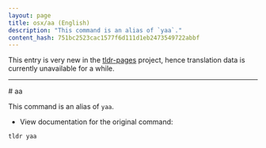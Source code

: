 ```yaml
---
layout: page
title: osx/aa (English)
description: "This command is an alias of `yaa`."
content_hash: 751bc2523cac1577f6d111d1eb2473549722abbf
---
```


This entry is very new in the [tldr-pages](https://github.com/tldr-pages/tldr) project, hence translation data is currently unavailable for a while.

<hr># aa

This command is an alias of `yaa`.

- View documentation for the original command:

`tldr yaa`
